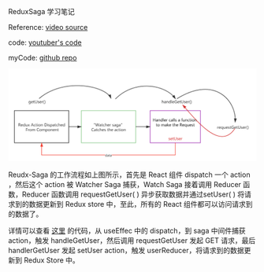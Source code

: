 ReduxSaga 学习笔记

Reference: [video source](https://www.youtube.com/watch?v=1K26DIKt3w8)

code: [youtuber's code](https://codesandbox.io/s/redux-saga-stoic-euler-cjhgx-forked-utkhw?file=/src/redux/ducks/user.js:176-180)

myCode: [github repo](https://github.com/zzusunjs/helloreduxsaga)



<img src="./pics/redux-saga.png" width="700">

Reudx-Saga 的工作流程如上图所示，首先是 React 组件 dispatch 一个 action ，然后这个 action 被 Watcher Saga 捕获，Watch Saga 接着调用 Reducer 函数，Reducer 函数调用 requestGetUser( ) 异步获取数据并通过setUser( ) 将请求到的数据更新到 Redux store 中，至此，所有的 React 组件都可以访问请求到的数据了。

详情可以查看 [这里](https://github.com/zzusunjs/helloreduxsaga) 的代码，从 useEffec 中的 dispatch，到 saga 中间件捕获 action，触发 handleGetUser，然后调用 requestGetUser 发起 GET 请求，最后 handlerGetUser 发起 setUser action，触发 userReducer，将请求到的数据更新到 Redux Store 中。
